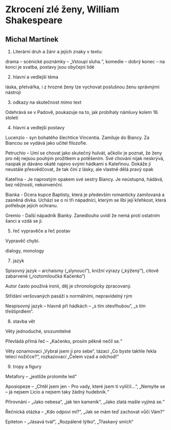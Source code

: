 # Zkrocení zlé ženy, William Shakespeare

## Michal Martínek

1) Literární druh a žánr a jejich znaky v textu:

drama – scénické poznámky – „Vstoupí sluha.“, komedie – dobrý konec – na konci je svatba, postavy jsou obyčejní lidé

2) hlavní a vedlejší téma

láska, přetvářka, i z hrozné ženy lze vychovat poslušnou ženu správnými nástroji

3) odkazy na skutečnost mimo text

Odehrává se v Padově, poukazuje na to, jak probíhaly námluvy kolem 16. století

4) hlavní a vedlejší postavy

Lucenzio - syn bohatého šlechtice Vincentia. Zamiluje do Biancy. Za Biancou se vydává jako učitel filozofie.

Petruchio – Umí se chovat jako skutečný hulvát, ačkoliv je poznat, že ženy pro něj nejsou pouhým prožitkem a potěšením. Své chování nijak neskrývá, naopak je dáváno okatě najevo svými hádkami s Kateřinou. Dokáže jí neustále přesvědčovat, že tak činí z lásky, ale vlastně dělá pravý opak

Kateřina - Je naprostým opakem své sestry Biancy. Je neústupná, hádává, bez něžnosti, nekonvenční.

Bianka - Dcera kupce Baptisty, která je především romanticky zamilovaná a zasněná dívka. Uchází se o ni tři nápadníci, kterým se líbí její křehkost, která potřebuje jejich ochranu.

Gremio - Další nápadník Bianky. Zanedlouho uvidí že nemá proti ostatním šanci a vzdá se jí.

5) řeč vypravěče a řeč postav

Vypravěč chybí.

dialogy, monology

7) jazyk

Spisovný jazyk – archaismy („slynoucí“), knižní výrazy („kýžený“), citově zabarvené („roztomiloučká Kačenko“)

Autor často používá ironii, děj je chronologicky zpracovaný.

Střídání veršovaných pasáží s normálními, nepravidelný rým

Nespisovný jazyk – hlavně při hádkách – „s tím otevřhubou“, „s tím třeštiprdlem“.

8) stavba vět

Věty jednoduché, srozumitelné

Převládá přímá řeč – „Kačenko, prosím pěkně nečil se.“

Věty oznamovací „Vybral jsem ji pro sebe“, tázací „Co byste takhle řekla telecí nožičce?“, rozkazovací „Čelem vzad a odchod!“

9) tropy a figury

Metafory – „jestliže prolomíte led“

Aposiopeze – „Chtěl jsem jen - Pro vady, které jsem ti vylíčil…“, „Nemylte se – já nejsem Licio a nejsem taky žádný hudebník.“

Přirovnání – „Jako nebesa“, „jak ten kameník“, „Jako zlatá mašle vyjímá se.“

Řečnická otázka – „Kdo odpoví mi?“, „Jak se mám teď zachovat vůči Vám?“

Epiteton – „Jásavá tvář“, „Rozpálené lýtko“, „Třaskavý smích“